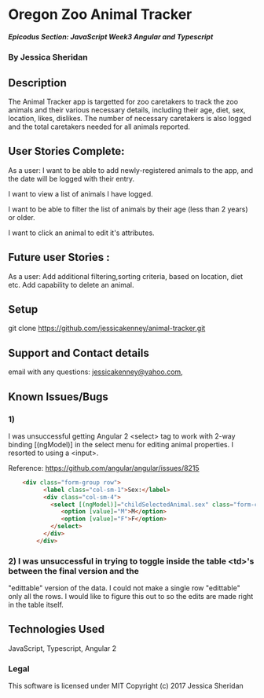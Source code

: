 # Oregon Zoo Animal Tracker 

##### Epicodus Section: JavaScript Week3 Angular and Typescript 

### By Jessica Sheridan

## Description
The Animal Tracker app is targetted for zoo caretakers to track the zoo animals and their
various necessary details, including their age, diet, sex, location, likes, dislikes.
The number of necessary caretakers is also logged and the total caretakers needed for all
animals reported.

## User Stories Complete:
As a user:
I want to be able to add newly-registered animals to the app, and the date will be logged
with their entry. 

I want to view a list of animals I have logged.

I want to be able to filter the list of animals by their age (less than 2 years) or
older. 

I want to click an animal to edit it's attributes.

## Future user Stories :
As a user:
Add additional filtering,sorting criteria, based on location, diet etc.
Add capability to delete an animal.

## Setup
git clone https://github.com/jessicakenney/animal-tracker.git  

## Support and Contact details
email with any questions: jessicakenney@yahoo.com,

## Known Issues/Bugs
### 1)
I was unsuccessful getting Angular 2 \<select> tag to work with 2-way binding [(ngModel)]
in the select menu for editing animal properties. I resorted to using a \<input>.

Reference: https://github.com/angular/angular/issues/8215 

```html
	<div class="form-group row">
          <label class="col-sm-1">Sex:</label>
          <div class="col-sm-4">
            <select [(ngModel)]="childSelectedAnimal.sex" class="form-control">
               <option [value]="M">M</option>
               <option [value]="F">F</option>
            </select>
          </div>
        </div>
```

### 2)  I was unsuccessful in trying to toggle inside the table \<td>'s between the final version and the
"edittable" version of the data. I could not make a single row "edittable" only all the rows.
I would like to figure this out to so the edits are made right in the table itself.


## Technologies Used
JavaScript, Typescript, Angular 2 

### Legal
This software is licensed under MIT Copyright (c) 2017 Jessica Sheridan
